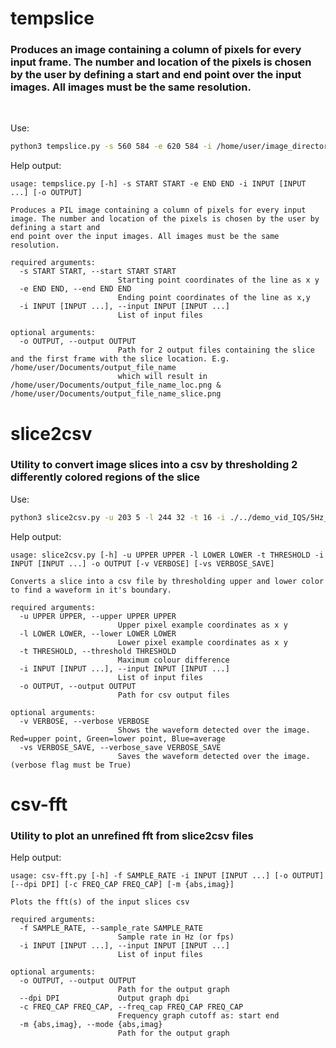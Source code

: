 # tempslice 
### Produces an image containing a column of pixels for every input frame. The number and location of the pixels is chosen by the user by defining a start and end point over the input images. All images must be the same resolution.

<br />

Use:
```bash
python3 tempslice.py -s 560 584 -e 620 584 -i /home/user/image_directory/*.png -o ./example
```

Help output:
```
usage: tempslice.py [-h] -s START START -e END END -i INPUT [INPUT ...] [-o OUTPUT]

Produces a PIL image containing a column of pixels for every input image. The number and location of the pixels is chosen by the user by defining a start and
end point over the input images. All images must be the same resolution.

required arguments:
  -s START START, --start START START
                        Starting point coordinates of the line as x y
  -e END END, --end END END
                        Ending point coordinates of the line as x,y
  -i INPUT [INPUT ...], --input INPUT [INPUT ...]
                        List of input files

optional arguments:
  -o OUTPUT, --output OUTPUT
                        Path for 2 output files containing the slice and the first frame with the slice location. E.g. /home/user/Documents/output_file_name
                        which will result in /home/user/Documents/output_file_name_loc.png & /home/user/Documents/output_file_name_slice.png
```

# slice2csv
### Utility to convert image slices into a csv by thresholding 2 differently colored regions of the slice

Use:
```bash
python3 slice2csv.py -u 203 5 -l 244 32 -t 16 -i ./../demo_vid_IQS/5Hz_50mV_1_amped_slice.png -o ./../demo_vid_IQS/ -v True
```

Help output:
```
usage: slice2csv.py [-h] -u UPPER UPPER -l LOWER LOWER -t THRESHOLD -i INPUT [INPUT ...] -o OUTPUT [-v VERBOSE] [-vs VERBOSE_SAVE]

Converts a slice into a csv file by thresholding upper and lower color to find a waveform in it's boundary.

required arguments:
  -u UPPER UPPER, --upper UPPER UPPER
                        Upper pixel example coordinates as x y
  -l LOWER LOWER, --lower LOWER LOWER
                        Lower pixel example coordinates as x y
  -t THRESHOLD, --threshold THRESHOLD
                        Maximum colour difference
  -i INPUT [INPUT ...], --input INPUT [INPUT ...]
                        List of input files
  -o OUTPUT, --output OUTPUT
                        Path for csv output files

optional arguments:
  -v VERBOSE, --verbose VERBOSE
                        Shows the waveform detected over the image. Red=upper point, Green=lower point, Blue=average
  -vs VERBOSE_SAVE, --verbose_save VERBOSE_SAVE
                        Saves the waveform detected over the image.(verbose flag must be True)
```

# csv-fft
### Utility to plot an unrefined fft from slice2csv files

Help output:
```
usage: csv-fft.py [-h] -f SAMPLE_RATE -i INPUT [INPUT ...] [-o OUTPUT] [--dpi DPI] [-c FREQ_CAP FREQ_CAP] [-m {abs,imag}]

Plots the fft(s) of the input slices csv

required arguments:
  -f SAMPLE_RATE, --sample_rate SAMPLE_RATE
                        Sample rate in Hz (or fps)
  -i INPUT [INPUT ...], --input INPUT [INPUT ...]
                        List of input files

optional arguments:
  -o OUTPUT, --output OUTPUT
                        Path for the output graph
  --dpi DPI             Output graph dpi
  -c FREQ_CAP FREQ_CAP, --freq_cap FREQ_CAP FREQ_CAP
                        Frequency graph cutoff as: start end
  -m {abs,imag}, --mode {abs,imag}
                        Path for the output graph
```